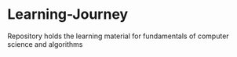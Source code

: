# Learning-Journey
Repository holds the learning material for fundamentals of computer science and algorithms     

